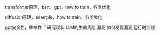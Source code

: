 transformer原理，bert，gpt，how to train，各类优化

diffusion原理，example，how to train，各类优化

gpt安全性，鲁棒性「
研究现状
LLM的生命周期
漏洞
如何发现漏洞
运行时监视